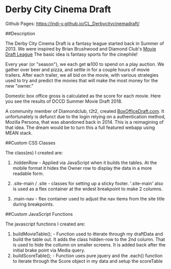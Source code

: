 # Derby City Cinema Draft 

Github Pages: https://indi-v.github.io/CL_Derbycitycinemadraft/

##Description

The Derby City Cinema Draft is a fantasy league started back in Summer of 2013. We were inspired by Brian Brushwood and Diamond Club's <a href="https://draft.diamondclub.tv/">Movie Draft League</a> The basic idea is fantasy sports for the cinephile!

Every year (or "season"), we each get &#8362;100 to spend on a play auction. We gather over beer and pizza, and settle in for a couple hours of movie trailers. After each trailer, we all bid on the movie, with various strategies used to try and predict the movies that will make the most money for the new "owner." 

Domestic box office gross is calculated as the score for each movie. Here you see the results of DCCD Summer Movie Draft 2018.

A community member of Diamondclub, t2t2, created <a href='https://boxofficedraft.com'>BoxOfficeDraft.com</a>. It unfortunately is defunct due to the login relying on a authentication method, Mozilla Persona, that was abandoned back in 2014. This is a reimagining of that idea. The dream would be to turn this a full featured webapp using MEAN stack.


##Custom CSS Classes

The class(es) I created are:

1. .hiddenRow  - Applied via JavaScript when it builds the tables. At the mobile format it hides the Owner row to display the data in a more readable form. 

2. .site-main / .site - classes for setting up a sticky footer. '.site-main' also is used as a flex container at the widest breakpoint to make 2 columns.

3. .main-nav  - flex container used to adjust the nav items from the site title during breakpoints. 


##Custom JavaScript Functions

The javascript functions I created are:

1. buildMovieTable();  - Function used to itterate through my draftData and build the table out. It adds the class hidden-row to the 2nd column. That is used to hide the collumn on smaller screens. It is added back after the initial brake point via Media query. 
2. buildScoreTable();  - Function uses pure jquery and the .each() function to iterate through the Score object in my data and setup the scoreTable
